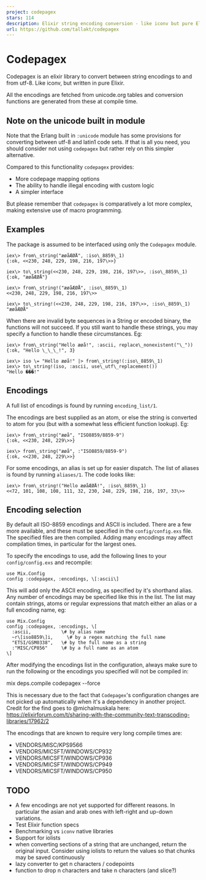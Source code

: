 ```yaml
---
project: codepagex
stars: 114
description: Elixir string encoding conversion - like iconv but pure Elixir
url: https://github.com/tallakt/codepagex
---
```


Codepagex
=========

Codepagex is an elixir library to convert between string encodings to and from utf-8. Like iconv, but written in pure Elixir.

All the encodings are fetched from unicode.org tables and conversion functions are generated from these at compile time.

Note on the unicode built in module
-----------------------------------

Note that the Erlang built in `:unicode` module has some provisions for converting between utf-8 and latin1 code sets. If that is all you need, you should consider not using `codepagex` but rather rely on this simpler alternative.

Compared to this functionality `codepagex` provides:

-   More codepage mapping options
-   The ability to handle illegal encoding with custom logic
-   A simpler interface

But please remember that `codepagex` is comparatively a lot more complex, making extensive use of macro programming.

Examples
--------

The package is assumed to be interfaced using only the `Codepagex` module.

    iex\> from\_string("æøåÆØÅ", :iso\_8859\_1)
    {:ok, <<230, 248, 229, 198, 216, 197\>>}

    iex\> to\_string(<<230, 248, 229, 198, 216, 197\>>, :iso\_8859\_1)
    {:ok, "æøåÆØÅ"}

    iex\> from\_string!("æøåÆØÅ", :iso\_8859\_1)
    <<230, 248, 229, 198, 216, 197\>>

    iex\> to\_string!(<<230, 248, 229, 198, 216, 197\>>, :iso\_8859\_1)
    "æøåÆØÅ"

When there are invalid byte sequences in a String or encoded binary, the functions will not succeed. If you still want to handle these strings, you may specify a function to handle these circumstances. Eg:

    iex\> from\_string("Hello æøå!", :ascii, replace\_nonexistent("\_"))
    {:ok, "Hello \_\_\_!", 3}

    iex\> iso \= "Hello æøå!" |> from\_string!(:iso\_8859\_1)
    iex\> to\_string!(iso, :ascii, use\_utf\_replacement())
    "Hello ���!"

Encodings
---------

A full list of encodings is found by running `encoding_list/1`.

The encodings are best supplied as an atom, or else the string is converted to atom for you (but with a somewhat less efficient function lookup). Eg:

    iex\> from\_string("æøå", "ISO8859/8859-9")
    {:ok, <<230, 248, 229\>>}

    iex\> from\_string("æøå", :"ISO8859/8859-9")
    {:ok, <<230, 248, 229\>>}

For some encodings, an alias is set up for easier dispatch. The list of aliases is found by running `aliases/1`. The code looks like:

    iex\> from\_string!("Hello æøåÆØÅ!", :iso\_8859\_1)
    <<72, 101, 108, 108, 111, 32, 230, 248, 229, 198, 216, 197, 33\>>

Encoding selection
------------------

By default all ISO-8859 encodings and ASCII is included. There are a few more available, and these must be specified in the `config/config.exs` file. The specified files are then compiled. Adding many encodings may affect compilation times, in particular for the largest ones.

To specify the encodings to use, add the following lines to your `config/config.exs` and recompile:

    use Mix.Config
    config :codepagex, :encodings, \[:ascii\]

This will add only the ASCII encoding, as specified by it's shorthand alias. Any number of encodings may be specified like this in the list. The list may contain strings, atoms or regular expressions that match either an alias or a full encoding name, eg:

    use Mix.Config
    config :codepagex, :encodings, \[
      :ascii,           \# by alias name
      ~r\[iso8859\]i,     \# by a regex matching the full name
      "ETSI/GSM0338",   \# by the full name as a string
      :"MISC/CP856"     \# by a full name as an atom
    \]

After modifying the encodings list in the configuration, always make sure to run the following or the encodings you specified will not be compiled in:

mix deps.compile codepagex --force

This is necessary due to the fact that `Codepagex`'s configuration changes are not picked up automatically when it's a dependency in another project. Credit for the find goes to @michalmuskala here: https://elixirforum.com/t/sharing-with-the-community-text-transcoding-libraries/17962/2

The encodings that are known to require very long compile times are:

-   VENDORS/MISC/KPS9566
-   VENDORS/MICSFT/WINDOWS/CP932
-   VENDORS/MICSFT/WINDOWS/CP936
-   VENDORS/MICSFT/WINDOWS/CP949
-   VENDORS/MICSFT/WINDOWS/CP950

TODO
----

-   A few encodings are not yet supported for different reasons. In particular the asian and arab ones with left-right and up-down variations.
-   Test Elixir function specs
-   Benchmarking vs `iconv` native libraries
-   Support for iolists
-   when converting sections of a string that are unchanged, return the original input. Consider using iolists to return the values so that chunks may be saved continuously
-   lazy converter to get n characters / codepoints
-   function to drop n characters and take n characters (and slice?)
